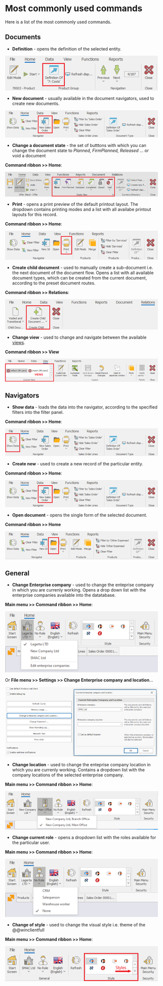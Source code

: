 # Most commonly used commands

Here is a list of the most commonly used commands.

## Documents  

- **Definition** - opens the definition of the selected entity.

![Definition](pictures/definition-of.png)
    
- **New document** - usually available in the document navigators, used to create new documents.

![New document](pictures/new-sales-order.png)

- **Change a document state** - the set of butttons with which you can change the document state to *Planned, FirmPlanned, Released* ... or void a document

**Command ribbon >> Home**:

![Modify document](pictures/modify-document.png)
 
- **Print** - opens a print preview of the default printout layout. The dropdown contains printing modes and a list with all availabe printout layouts for this record.

**Command ribbon >> Home**:

![Print](pictures/print.png)
 
- **Create child document** - used to manually create a sub-document i.e. the next document of the document flow. Opens a list with all available document types, which can be created from the current document, according to the preset document routes.

**Command ribbon >> Relations**:

![Create child document](pictures/create-child.png)

- **Change view** - used to change and  navigate between the available [views](https://docs.erp.net/winclient/introduction/workspace-customization/working-with-views.html?q=views).

**Command ribbon >> View**

![Change view](pictures/views.png)

## Navigators

- **Show data** - loads the data into the navigator, according to the specified filters into the filter panel.

**Command ribbon >> Home**:
 
![Show data](pictures/show-data.png)

- **Create new** - used to create a new record of the particular entity.

**Command ribbon >> Home**:

![Create new sales order](pictures/new-sales-order.png)

- **Open document** - opens the single form of the selected document.

**Command ribbon >> Home**

![Open document](pictures/open.png)

## General

- **Change Enterprise company** - used to change the enteprise company in which you are currenly working. Opens a drop down list with the enterprise companies available into the datatabase.

**Main menu >> Command ribbon >> Home**:

![Change Enterprise company](pictures/change-company.png)

Or **File menu >> Settings >> Change Enterprise company and location**…

![Change Enterprise company from Settings](pictures/settings-change-company.png)
 
- **Change location** - used to change the enteprise company location in which you are currenly working. Contains a dropdown list with the company locations of the selected enterprise company.

**Main menu >> Command ribbon >> Home**:

![Change location](pictures/change-location.png)
 
- **Change current role** - opens a dropdown list with the roles available for the particular user.

**Main menu >> Command ribbon >> Home**: 

![Change Role](pictures/change-role.png)

- **Change of style** - used to change the visual style i.e. theme of the @@winclientfull

**Main menu >> Command ribbon >> Home**: 
 
![Change of style](pictures/style.png)
